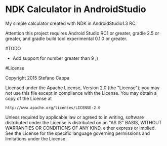# NDK Calculator in AndroidStudio
My simple calculator created with NDK in AndroidStudio1.3 RC.

Attention this project requires Android Studio RC1 or greater, gradle 2.5  or greater, and gradle build tool experimental 0.1.0 or greater.

#TODO
- Add support for number greater than 9 ;)

#License

Copyright 2015 Stefano Cappa
  
Licensed under the Apache License, Version 2.0 (the "License");
you may not use this file except in compliance with the License.
You may obtain a copy of the License at

    http://www.apache.org/licenses/LICENSE-2.0

Unless required by applicable law or agreed to in writing, software
distributed under the License is distributed on an "AS IS" BASIS,
WITHOUT WARRANTIES OR CONDITIONS OF ANY KIND, either express or implied.
See the License for the specific language governing permissions and
limitations under the License.
